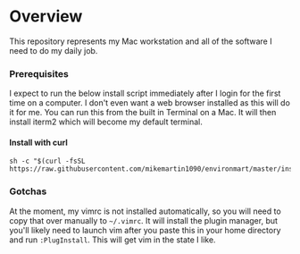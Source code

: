 # Overview
This repository represents my Mac workstation and all of the software I need to do my daily job.

### Prerequisites
I expect to run the below install script immediately after I login for the
first time on a computer. I don't even want a web browser installed as this
will do it for me. You can run this from the built in Terminal on a Mac. It
will then install iterm2 which will become my default terminal.

#### Install with curl

```shell
sh -c "$(curl -fsSL https://raw.githubusercontent.com/mikemartin1090/environmart/master/install.sh)"
```

### Gotchas
At the moment, my vimrc is not installed automatically, so you will need to
copy that over manually to `~/.vimrc`. It will install the plugin manager,
but you'll likely need to launch vim after you paste this in your home
directory and run `:PlugInstall`. This will get vim in the state I like.

